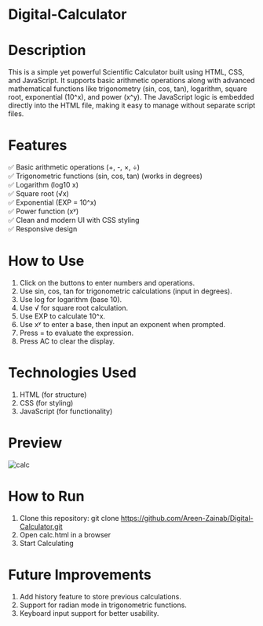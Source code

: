 # Digital-Calculator

# Description
This is a simple yet powerful Scientific Calculator built using HTML, CSS, and JavaScript. It supports basic arithmetic operations along with advanced mathematical functions like trigonometry (sin, cos, tan), logarithm, square root, exponential (10^x), and power (x^y). The JavaScript logic is embedded directly into the HTML file, making it easy to manage without separate script files.

# Features
✅ Basic arithmetic operations (+, -, ×, ÷)  
✅ Trigonometric functions (sin, cos, tan) (works in degrees)  
✅ Logarithm (log10 x)  
✅ Square root (√x)  
✅ Exponential (EXP = 10^x)  
✅ Power function (xʸ)   
✅ Clean and modern UI with CSS styling  
✅ Responsive design   


# How to Use
1. Click on the buttons to enter numbers and operations.
2. Use sin, cos, tan for trigonometric calculations (input in degrees).
3. Use log for logarithm (base 10).
4. Use √ for square root calculation.
5. Use EXP to calculate 10^x.
6. Use xʸ to enter a base, then input an exponent when prompted.
7. Press = to evaluate the expression.
8. Press AC to clear the display.

# Technologies Used
1. HTML (for structure)
2. CSS (for styling)
3. JavaScript (for functionality)

# Preview
![calc](https://github.com/user-attachments/assets/d8aaa07d-fe50-46da-b07e-dccccfb665c9)


# How to Run
1. Clone this repository: git clone https://github.com/Areen-Zainab/Digital-Calculator.git
2. Open calc.html in a browser
3. Start Calculating

# Future Improvements
1. Add history feature to store previous calculations.
2. Support for radian mode in trigonometric functions.
3. Keyboard input support for better usability.

